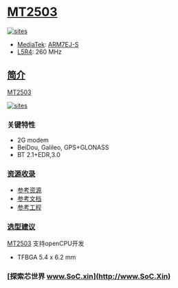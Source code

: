 ﻿# [MT2503](https://github.com/SoCXin/MT2503)

[![sites](http://182.61.61.133/link/resources/SoC.png)](http://www.SoC.Xin)

* [MediaTek](https://www.mediatek.com/): [ARM7EJ-S](https://github.com/SoCXin/Cortex)
* [L5R4](https://github.com/SoCXin/Level): 260 MHz

## [简介](https://github.com/SoCXin/MT2503/wiki)

[MT2503](https://github.com/SoCXin/MT2503)

[![sites](docs/MT2503.png)](https://www.mediatek.cn/products/nbIot/MT2503)

### 关键特性

* 2G modem
* BeiDou,  Galileo,  GPS+GLONASS
* BT 2.1+EDR,3.0

### [资源收录](https://github.com/SoCXin)

* [参考资源](src/)
* [参考文档](docs/)
* [参考工程](project/)

### [选型建议](https://github.com/SoCXin)

[MT2503](https://github.com/SoCXin/MT2503) 支持openCPU开发

* TFBGA 5.4 x 6.2 mm
### [探索芯世界 www.SoC.xin](http://www.SoC.Xin)
